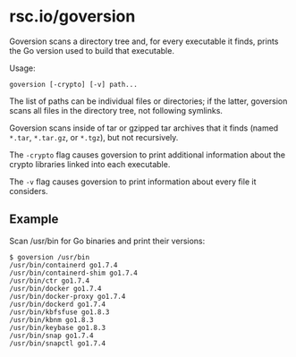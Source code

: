 # rsc.io/goversion

Goversion scans a directory tree and, for every executable it finds, prints
the Go version used to build that executable.

Usage:

    goversion [-crypto] [-v] path...

The list of paths can be individual files or directories; if the latter,
goversion scans all files in the directory tree, not following symlinks.

Goversion scans inside of tar or gzipped tar archives that it finds (named
`*.tar`, `*.tar.gz`, or `*.tgz`), but not recursively.

The `-crypto` flag causes goversion to print additional information about the
crypto libraries linked into each executable.

The `-v` flag causes goversion to print information about every file it
considers.

## Example

Scan /usr/bin for Go binaries and print their versions:

	$ goversion /usr/bin
	/usr/bin/containerd go1.7.4
	/usr/bin/containerd-shim go1.7.4
	/usr/bin/ctr go1.7.4
	/usr/bin/docker go1.7.4
	/usr/bin/docker-proxy go1.7.4
	/usr/bin/dockerd go1.7.4
	/usr/bin/kbfsfuse go1.8.3
	/usr/bin/kbnm go1.8.3
	/usr/bin/keybase go1.8.3
	/usr/bin/snap go1.7.4
	/usr/bin/snapctl go1.7.4

